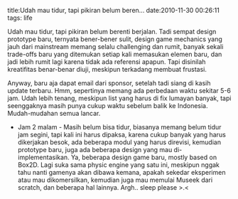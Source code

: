 title:Udah mau tidur, tapi pikiran belum beren...
date:2010-11-30 00:26:11
tags: life

Udah mau tidur, tapi pikiran belum berenti berjalan. Tadi sempat design prototype baru, ternyata bener-bener sulit, design game mechanics yang jauh dari mainstream memang selalu challenging dan rumit, banyak sekali trade-offs baru yang ditemukan setiap kali memasukan elemen baru, dan jadi lebih rumit lagi karena tidak ada referensi apapun. Tapi disinilah kreatifitas benar-benar diuji, meskipun terkadang membuat frustasi.

Anyway, baru aja dapat email dari sponsor, setelah tadi siang di kasih update terbaru. Hmm, sepertinya memang ada perbedaan waktu sekitar 5-6 jam. Udah lebih tenang, meskipun list yang harus di fix lumayan banyak, tapi seenggaknya masih punya cukup waktu sebelum balik ke Indonesia. Mudah-mudahan semua lancar.

- Jam 2 malam -
Masih belum bisa tidur, biasanya memang belum tidur jam segini, tapi kali ini harus dipaksa, karena cukup banyak yang harus dikerjakan besok, ada beberapa modul yang harus direvisi, kemudian prototype baru, juga ada beberapa design yang mau di-implementasikan. Ya, beberapa design game baru, mostly based on Box2D. Lagi suka sama physic engine yang satu ini, meskipun nggak tahu nanti gamenya akan dibawa kemana, apakah sekedar eksperimen atau mau dikomersilkan, kemudian juga mau memulai Museek dari scratch, dan beberapa hal lainnya. Argh.. sleep please &gt;.&lt;
